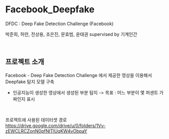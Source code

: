 # Facebook_Deepfake
DFDC : Deep Fake Detection Challenge (Facebook)

박준희, 허란, 전상용, 조은진, 문효범, 윤태권 supervised by 기계인간

<br/>


프로젝트 소개
----------

Facebook - Deep Fake Detection Challenge 에서 제공한 영상을 이용해서 Deepfake 탐지 모델 구축
  
* 인공지능이 생성한 영상에서 생성된 부분 탐지 -> 목표 : 어느 부분이 몇 퍼센트 가짜인지 표시
  
<br/>

프로젝트에 사용된 데이터셋 경로
<br/>
https://drive.google.com/drive/u/0/folders/1Vv-zEWCLRCZonN0pfNITlUqKW4vObpaY
